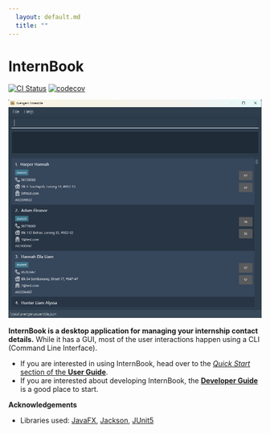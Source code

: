 ```yaml
---
  layout: default.md
  title: ""
---
```


# InternBook 

[![CI Status](https://github.com/se-edu/addressbook-level3/workflows/Java%20CI/badge.svg)](https://github.com/se-edu/addressbook-level3/actions)
[![codecov](https://codecov.io/gh/se-edu/addressbook-level3/branch/master/graph/badge.svg)](https://codecov.io/gh/se-edu/addressbook-level3)

![Ui](images/Ui.png)

**InternBook is a desktop application for managing your internship contact details.** While it has a GUI, most of the user interactions happen using a CLI (Command Line Interface).

* If you are interested in using InternBook, head over to the [_Quick Start_ section of the **User Guide**](UserGuide.html#quick-start).
* If you are interested about developing InternBook, the [**Developer Guide**](DeveloperGuide.html) is a good place to start.


**Acknowledgements**

* Libraries used: [JavaFX](https://openjfx.io/), [Jackson](https://github.com/FasterXML/jackson), [JUnit5](https://github.com/junit-team/junit5)
